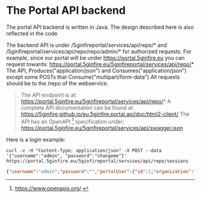 <!-- TITLE: Portal Api -->
<!-- SUBTITLE: A quick summary of Portal Api -->

# The Portal API backend
The portal API backend is written in Java. The design described here is also reflected in the code

The backend API is under <serverURL>/5ginfireportal/services/api/repo/* and <serverURL>/5ginfireportal/services/api/repo/repo/admin/* for authorized requests. For example, since our portal will be under https://portal.5ginfire.eu you can request towards: https://portal.5ginfire.eu/5ginfireportal/services/api/repo/* 
The API, Produces("application/json") and Consumes("application/json") except some POSTs that Consume("multipart/form-data") All requests should be to the /repo of the webservice. 

> The API endpoint is at:
https://portal.5ginfire.eu/5ginfireportal/services/api/repo/*
A complete API documentation can be found at:
https://5ginfire.github.io/eu.5ginfire.portal.api/doc/html2-client/ 
The API has an OpenAPI [^1] specification under: 
https://portal.5ginfire.eu/5ginfireportal/services/api/swagger.json


Here is a login example: 

`curl -v -H "Content-Type: application/json" -X POST --data '{"username":"admin", "password":"changeme"}' https://portal.5ginfire.eu/5ginfireportal/services/api/repo/sessions`


```json
{"username":"admin","password":"","portalUser":{"id":1,"organization":"5GinFIRE","name":"Portal Administrator","email":"tranoris@ece.upatras.gr","username":"admin","password":"","active":true,"currentSessionID":"5ec34075-1a12-46d8-97ec-b9e1ab064666","roles":["PORTALADMIN"]}}
```








[^1]: https://www.openapis.org/.